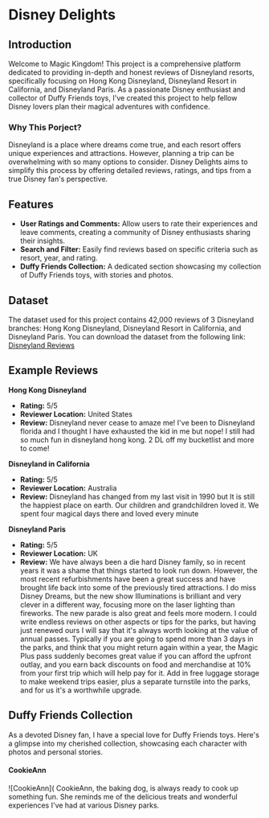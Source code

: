 # Disney Delights

## Introduction
Welcome to Magic Kingdom! This project is a comprehensive platform dedicated to providing in-depth and honest reviews of Disneyland resorts, specifically focusing on Hong Kong Disneyland, Disneyland Resort in California, and Disneyland Paris. As a passionate Disney enthusiast and collector of Duffy Friends toys, I've created this project to help fellow Disney lovers plan their magical adventures with confidence.

### Why This Porject?
Disneyland is a place where dreams come true, and each resort offers unique experiences and attractions. However, planning a trip can be overwhelming with so many options to consider. Disney Delights aims to simplify this process by offering detailed reviews, ratings, and tips from a true Disney fan's perspective.

## Features
- **User Ratings and Comments:** Allow users to rate their experiences and leave comments, creating a community of Disney enthusiasts sharing their insights.
- **Search and Filter:** Easily find reviews based on specific criteria such as resort, year, and rating.
- **Duffy Friends Collection:** A dedicated section showcasing my collection of Duffy Friends toys, with stories and photos.

## Dataset
The dataset used for this project contains 42,000 reviews of 3 Disneyland branches: Hong Kong Disneyland, Disneyland Resort in California, and Disneyland Paris. 
You can download the dataset from the following link: [Disneyland Reviews](https://www.kaggle.com/datasets/arushchillar/disneyland-reviews/)

## Example Reviews
**Hong Kong Disneyland**
- **Rating:** 5/5
- **Reviewer Location:** United States
- **Review:** Disneyland never cease to amaze me! I've been to Disneyland florida and I thought I have exhausted the kid in me but nope! I still had so much fun in disneyland hong kong. 2 DL off my bucketlist and more to come!    

**Disneyland in California**
- **Rating:** 5/5
- **Reviewer Location:** Australia
- **Review:** Disneyland has changed from my last visit in 1990 but  It is still the happiest place on earth. Our children and grandchildren loved it. We spent four magical days there and loved every minute

**Disneyland Paris**
- **Rating:** 5/5
- **Reviewer Location:** UK
- **Review:** We have always been a die hard Disney family, so in recent years it was a shame that things started to look run down. However, the most recent refurbishments have been a great success and have brought life back into some of the previously tired attractions. I do miss Disney Dreams, but the new show Illuminations is brilliant and very clever in a different way, focusing more on the laser lighting than fireworks. The new parade is also great and feels more modern. I could write endless reviews on other aspects or tips for the parks, but having just renewed ours I will say that it's always worth looking at the value of annual passes. Typically if you are going to spend more than 3 days in the parks, and think that you might return again within a year, the Magic Plus pass suddenly becomes great value if you can afford the upfront outlay, and you earn back discounts on food and merchandise at 10% from your first trip which will help pay for it. Add in free luggage storage to make weekend trips easier, plus a separate turnstile into the parks, and for us it's a worthwhile upgrade.

## Duffy Friends Collection
As a devoted Disney fan, I have a special love for Duffy Friends toys. Here's a glimpse into my cherished collection, showcasing each character with photos and personal stories.
#### CookieAnn 
![CookieAnn](
CookieAnn, the baking dog, is always ready to cook up something fun. She reminds me of the delicious treats and wonderful experiences I've had at various Disney parks.
